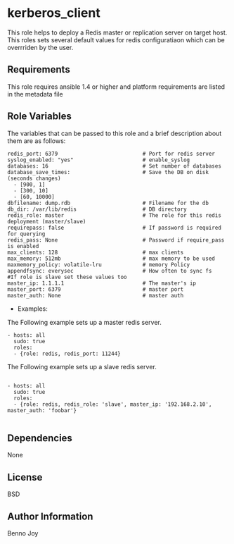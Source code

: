kerberos_client
========

This role helps to deploy a Redis master or replication server on target host. This roles sets several default values for redis configuratiaon which can be overrriden by the user.


Requirements
------------

This role requires ansible 1.4 or higher and platform requirements are listed in the metadata file

Role Variables
--------------

The variables that can be passed to this role and a brief description about them are as follows:

```
redis_port: 6379                           # Port for redis server
syslog_enabled: "yes"                      # enable_syslog
databases: 16                              # Set number of databases
database_save_times:                       # Save the DB on disk (seconds changes)
  - [900, 1]
  - [300, 10]
  - [60, 10000]
dbfilename: dump.rdb                       # Filename for the db
db_dir: /var/lib/redis                     # DB directory
redis_role: master                         # The role for this redis deployment (master/slave)
requirepass: false                         # If password is required for querying
redis_pass: None                           # Password if require_pass is enabled
max_clients: 128                           # max clients
max_memory: 512mb                          # max memory to be used
maxmemory_policy: volatile-lru             # memory Policy
appendfsync: everysec                      # How often to sync fs
#If role is slave set these values too
master_ip: 1.1.1.1                         # The master's ip
master_port: 6379                          # master port
master_auth: None                          # master auth
```

- Examples:

The Following example sets up a master redis server.
```
- hosts: all
  sudo: true
  roles:
  - {role: redis, redis_port: 11244}

```
The Following example sets up a slave redis server.

```

- hosts: all
  sudo: true
  roles:
  - {role: redis, redis_role: 'slave', master_ip: '192.168.2.10', master_auth: 'foobar'}


```



Dependencies
------------

None

License
-------

BSD

Author Information
------------------

Benno Joy


